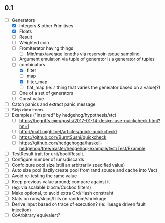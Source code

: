 ## 0.1

* [ ] Generators
  * [X] Integers & other Primitives
  * [X] Floats
  * [ ] Result
  * [ ] Weighted coin
  * [ ] FromIterator having things
    * [ ] Min/max/average lengths via reservoir-esque sampling
  * [ ] Argument emulation via tuple of generator is a generator of tuples
  * [ ] combinators
    * [X] filter
    * [ ] map
    * [X] filter_map
    * [ ] flat_map (ie: a thing that varies the generator based on a value)?)
  * [ ] One of a set of generators
  * [ ] Const value
* [ ] Catch panics and extract panic message
* [ ] Skip data items
* [ ] Examples ("inspired" by hedgehog/hypothesis/etc)
  * [ ] https://begriffs.com/posts/2017-01-14-design-use-quickcheck.html?hn=1
  * [ ] http://matt.might.net/articles/quick-quickcheck/
  * [ ] https://github.com/BurntSushi/quickcheck
  * [ ] https://github.com/hedgehogqa/haskell-hedgehog/tree/master/hedgehog-example/test/Test/Example
* [ ] TestResult trait for unit/bool/Result.
* [ ] Configure number of runs/discards
* [ ] Confgigure pool size (still an arbitrarily specified value)
* [ ] Auto size pool (lazily create pool from rand source and cache into Vec)
* [ ]  Avoid re-testing the same value 
  * [ ] Keep previous value around; compare against it.
  * [ ] (eg: via scalable bloom/Cuckoo filters)
  * [ ] Make optional, to avoid extra Ord/Hash constraint
* [ ] Stats on runs/skips/fails on random/shrinkage
* [ ] Derive input based on trace of execution? (ie: lineage driven fault injection)
* [ ] CoArbitrary equivalent?
